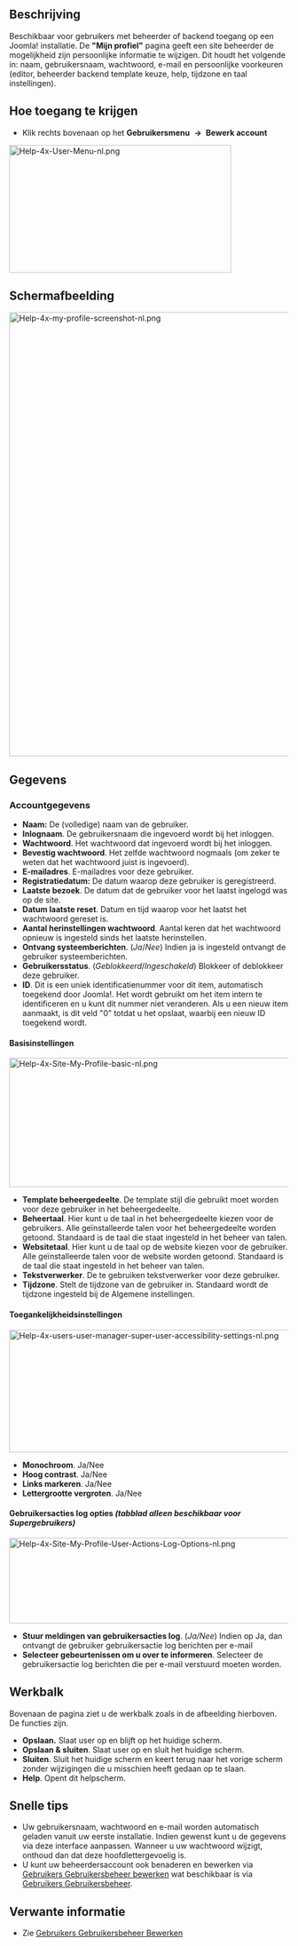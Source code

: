 <!-- Filename: Help4.x:My_Profile / Display title: Mijn profiel -->

## Beschrijving

Beschikbaar voor gebruikers met beheerder of backend toegang op een
Joomla! installatie. De **"Mijn profiel"** pagina geeft een site
beheerder de mogelijkheid zijn persoonlijke informatie te wijzigen. Dit
houdt het volgende in: naam, gebruikersnaam, wachtwoord, e-mail en
persoonlijke voorkeuren (editor, beheerder backend template keuze, help,
tijdzone en taal instellingen).

## Hoe toegang te krijgen

- Klik rechts bovenaan op het **Gebruikersmenu**  **→**  **Bewerk
  account**

<img
src="https://docs.joomla.org/images/thumb/3/3f/Help-4x-User-Menu-nl.png/400px-Help-4x-User-Menu-nl.png"
decoding="async"
srcset="https://docs.joomla.org/images/3/3f/Help-4x-User-Menu-nl.png 1.5x"
data-file-width="440" data-file-height="253" width="400" height="230"
alt="Help-4x-User-Menu-nl.png" />

## Schermafbeelding

<img
src="https://docs.joomla.org/images/thumb/0/0d/Help-4x-my-profile-screenshot-nl.png/800px-Help-4x-my-profile-screenshot-nl.png"
decoding="async"
srcset="https://docs.joomla.org/images/0/0d/Help-4x-my-profile-screenshot-nl.png 1.5x"
data-file-width="938" data-file-height="938" width="800" height="800"
alt="Help-4x-my-profile-screenshot-nl.png" />

## Gegevens

### Accountgegevens

- **Naam:** De (volledige) naam van de gebruiker.
- **Inlognaam**. De gebruikersnaam die ingevoerd wordt bij het inloggen.
- **Wachtwoord**. Het wachtwoord dat ingevoerd wordt bij het inloggen.
- **Bevestig wachtwoord**. Het zelfde wachtwoord nogmaals (om zeker te
  weten dat het wachtwoord juist is ingevoerd).
- **E-mailadres**. E-mailadres voor deze gebruiker.
- **Registratiedatum:** De datum waarop deze gebruiker is geregistreerd.
- **Laatste bezoek**. De datum dat de gebruiker voor het laatst ingelogd
  was op de site.
- **Datum laatste reset**. Datum en tijd waarop voor het laatst het
  wachtwoord gereset is.
- **Aantal herinstellingen wachtwoord**. Aantal keren dat het wachtwoord
  opnieuw is ingesteld sinds het laatste herinstellen.
- **Ontvang systeemberichten**. (*Ja*/*Nee*) Indien ja is ingesteld
  ontvangt de gebruiker systeemberichten.
- **Gebruikersstatus**. (*Geblokkeerd*/*Ingeschakeld*) Blokkeer of
  deblokkeer deze gebruiker.
- **ID**. Dit is een uniek identificatienummer voor dit item,
  automatisch toegekend door Joomla!. Het wordt gebruikt om het item
  intern te identificeren en u kunt dit nummer niet veranderen. Als u
  een nieuw item aanmaakt, is dit veld "0" totdat u het opslaat, waarbij
  een nieuw ID toegekend wordt.

#### Basisinstellingen

<img
src="https://docs.joomla.org/images/thumb/f/f9/Help-4x-Site-My-Profile-basic-nl.png/600px-Help-4x-Site-My-Profile-basic-nl.png"
decoding="async"
srcset="https://docs.joomla.org/images/thumb/f/f9/Help-4x-Site-My-Profile-basic-nl.png/900px-Help-4x-Site-My-Profile-basic-nl.png 1.5x, https://docs.joomla.org/images/f/f9/Help-4x-Site-My-Profile-basic-nl.png 2x"
data-file-width="1118" data-file-height="435" width="600" height="233"
alt="Help-4x-Site-My-Profile-basic-nl.png" />

- **Template beheergedeelte**. De template stijl die gebruikt moet
  worden voor deze gebruiker in het beheergedeelte.
- **Beheertaal**. Hier kunt u de taal in het beheergedeelte kiezen voor
  de gebruikers. Alle geïnstalleerde talen voor het beheergedeelte
  worden getoond. Standaard is de taal die staat ingesteld in het beheer
  van talen.
- **Websitetaal**. Hier kunt u de taal op de website kiezen voor de
  gebruiker. Alle geïnstalleerde talen voor de website worden getoond.
  Standaard is de taal die staat ingesteld in het beheer van talen.
- **Tekstverwerker**. De te gebruiken tekstverwerker voor deze
  gebruiker.
- **Tijdzone**. Stelt de tijdzone van de gebruiker in. Standaard wordt
  de tijdzone ingesteld bij de Algemene instellingen.

#### Toegankelijkheidsinstellingen

<img
src="https://docs.joomla.org/images/thumb/7/7a/Help-4x-users-user-manager-super-user-accessibility-settings-nl.png/600px-Help-4x-users-user-manager-super-user-accessibility-settings-nl.png"
decoding="async"
srcset="https://docs.joomla.org/images/thumb/7/7a/Help-4x-users-user-manager-super-user-accessibility-settings-nl.png/900px-Help-4x-users-user-manager-super-user-accessibility-settings-nl.png 1.5x, https://docs.joomla.org/images/7/7a/Help-4x-users-user-manager-super-user-accessibility-settings-nl.png 2x"
data-file-width="949" data-file-height="350" width="600" height="221"
alt="Help-4x-users-user-manager-super-user-accessibility-settings-nl.png" />

- **Monochroom**. Ja/Nee
- **Hoog contrast**. Ja/Nee
- **Links markeren**. Ja/Nee
- **Lettergrootte vergroten**. Ja/Nee

#### Gebruikersacties log opties *(tabblad alleen beschikbaar voor Supergebruikers)*

<img
src="https://docs.joomla.org/images/thumb/2/22/Help-4x-Site-My-Profile-User-Actions-Log-Options-nl.png/600px-Help-4x-Site-My-Profile-User-Actions-Log-Options-nl.png"
decoding="async"
srcset="https://docs.joomla.org/images/thumb/2/22/Help-4x-Site-My-Profile-User-Actions-Log-Options-nl.png/900px-Help-4x-Site-My-Profile-User-Actions-Log-Options-nl.png 1.5x, https://docs.joomla.org/images/2/22/Help-4x-Site-My-Profile-User-Actions-Log-Options-nl.png 2x"
data-file-width="1084" data-file-height="278" width="600" height="154"
alt="Help-4x-Site-My-Profile-User-Actions-Log-Options-nl.png" />

- **Stuur meldingen van gebruikersacties log**. (*Ja/Nee*) Indien op Ja,
  dan ontvangt de gebruiker gebruikersactie log berichten per e-mail
- **Selecteer gebeurtenissen om u over te informeren**. Selecteer de
  gebruikersactie log berichten die per e-mail verstuurd moeten worden.

## Werkbalk

Bovenaan de pagina ziet u de werkbalk zoals in de afbeelding hierboven.
De functies zijn.

- **Opslaan.** Slaat user op en blijft op het huidige scherm.
- **Opslaan & sluiten**. Slaat user op en sluit het huidige scherm.
- **Sluiten**. Sluit het huidige scherm en keert terug naar het vorige
  scherm zonder wijzigingen die u misschien heeft gedaan op te slaan.
- **Help**. Opent dit helpscherm.

## Snelle tips

- Uw gebruikersnaam, wachtwoord en e-mail worden automatisch geladen
  vanuit uw eerste installatie. Indien gewenst kunt u de gegevens via
  deze interface aanpassen. Wanneer u uw wachtwoord wijzigt, onthoud dan
  dat deze hoofdlettergevoelig is.
- U kunt uw beheerdersaccount ook benaderen en bewerken via [Gebruikers
  Gebruikersbeheer
  bewerken](https://docs.joomla.org/Help4.x:Users:_Edit_Profile/nl "Help4.x:Users: Edit Profile/nl")
  wat beschikbaar is via [Gebruikers
  Gebruikersbeheer](https://docs.joomla.org/Help4.x:Users/nl "Help4.x:Users/nl").

## Verwante informatie

- Zie [Gebruikers Gebruikersbeheer
  Bewerken](https://docs.joomla.org/Help4.x:Users:_Edit_Profile/nl "Help4.x:Users: Edit Profile/nl")
